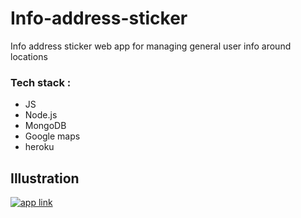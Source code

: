 # Info-address-sticker
Info address sticker web app for managing general user info around locations

### Tech stack : 

  - JS
  - Node.js
  - MongoDB
  - Google maps
  - heroku


## Illustration 

[![app link](http://viet-akt.herokuapp.com/)](http://viet-akt.herokuapp.com/)
